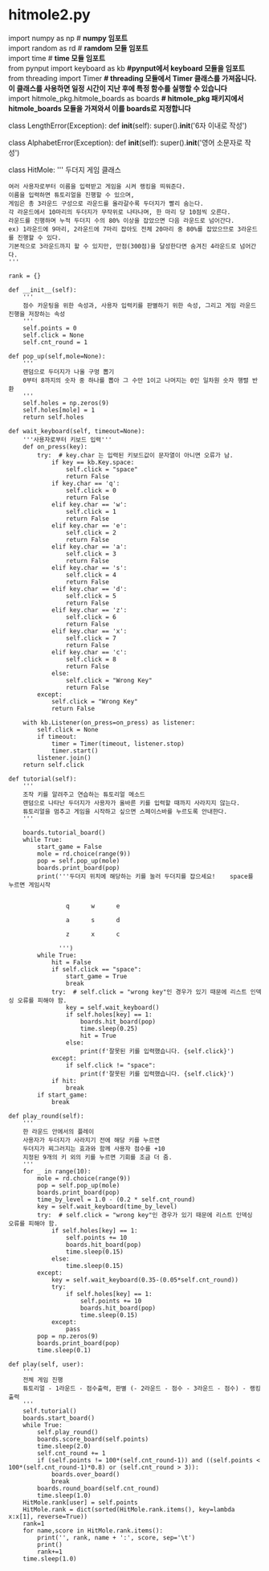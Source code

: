 # hitmole2.py
import numpy as np # __numpy 임포트__  
import random as rd # __ramdom 모듈 임포트__  
import time # __time 모듈 임포트__  
from pynput import keyboard as kb __#pynput에서 keyboard 모듈을 임포트__   
from threading import Timer __# threading 모듈에서 Timer 클래스를 가져옵니다. 이 클래스를 사용하면 일정 시간이 지난 후에 특정 함수를 실행할 수 있습니다__  
import hitmole_pkg.hitmole_boards as boards __# hitmole_pkg 패키지에서 hitmole_boards 모듈을 가져와서 이를 boards로 지정합니다__  

class LengthError(Exception):
    def __init__(self):
        super().__init__('6자 이내로 작성')

class AlphabetError(Exception):
    def __init__(self):
        super().__init__('영어 소문자로 작성')

class HitMole:
    '''
    두더지 게임 클래스

    여러 사용자로부터 이름을 입력받고 게임을 시켜 랭킹을 띄워준다.
    이름을 입력하면 튜토리얼을 진행할 수 있으며,
    게임은 총 3라운드 구성으로 라운드를 올라갈수록 두더지가 빨리 숨는다.
    각 라운드에서 10마리의 두더지가 무작위로 나타나며, 한 마리 당 10점씩 오른다.
    라운드를 진행하며 누적 두더지 수의 80% 이상을 잡았으면 다음 라운드로 넘어간다.
    ex) 1라운드에 9마리, 2라운드에 7마리 잡아도 전체 20마리 중 80%를 잡았으므로 3라운드를 진행할 수 있다.
    기본적으로 3라운드까지 할 수 있지만, 만점(300점)을 달성한다면 숨겨진 4라운드로 넘어간다.
    '''
    
    rank = {}

    def __init__(self):
        '''
        점수 카운팅을 위한 속성과, 사용자 입력키를 판별하기 위한 속성, 그리고 게임 라운드 진행을 저장하는 속성
        '''
        self.points = 0
        self.click = None
        self.cnt_round = 1
        
    def pop_up(self,mole=None):
        '''
        랜덤으로 두더지가 나올 구멍 뽑기
        0부터 8까지의 숫자 중 하나를 뽑아 그 수만 1이고 나머지는 0인 일차원 숫자 행렬 반환
        '''
        self.holes = np.zeros(9)
        self.holes[mole] = 1
        return self.holes

    def wait_keyboard(self, timeout=None):
        '''사용자로부터 키보드 입력'''
        def on_press(key):
            try:  # key.char 는 입력된 키보드값이 문자열이 아니면 오류가 남.
                if key == kb.Key.space:
                    self.click = "space"
                    return False
                if key.char == 'q':
                    self.click = 0
                    return False
                elif key.char == 'w':
                    self.click = 1
                    return False
                elif key.char == 'e':
                    self.click = 2
                    return False
                elif key.char == 'a':
                    self.click = 3
                    return False
                elif key.char == 's':
                    self.click = 4
                    return False
                elif key.char == 'd':
                    self.click = 5
                    return False
                elif key.char == 'z':
                    self.click = 6
                    return False
                elif key.char == 'x':
                    self.click = 7
                    return False
                elif key.char == 'c':
                    self.click = 8
                    return False
                else:
                    self.click = "Wrong Key"
                    return False
            except:
                self.click = "Wrong Key"
                return False

        with kb.Listener(on_press=on_press) as listener:
            self.click = None
            if timeout:
                timer = Timer(timeout, listener.stop)
                timer.start()
            listener.join()
        return self.click
    
    def tutorial(self):
        '''
        조작 키를 알려주고 연습하는 튜토리얼 메소드
        랜덤으로 나타난 두더지가 사용자가 올바른 키를 입력할 때까지 사라지지 않는다.
        튜토리얼을 멈추고 게임을 시작하고 싶으면 스페이스바를 누르도록 안내한다.
        '''

        boards.tutorial_board()
        while True:
            start_game = False
            mole = rd.choice(range(9))
            pop = self.pop_up(mole)
            boards.print_board(pop)
            print('''두더지 위치에 해당하는 키를 눌러 두더지를 잡으세요!    space를 누르면 게임시작
                  

                    q      w      e
                  
                    a      s      d
                  
                    z      x      c
                  
                  ''')
            while True:
                hit = False
                if self.click == "space":
                    start_game = True
                    break
                try:  # self.click = "wrong key"인 경우가 있기 때문에 리스트 인덱싱 오류를 피해야 함.
                    key = self.wait_keyboard()
                    if self.holes[key] == 1:
                        boards.hit_board(pop)
                        time.sleep(0.25)
                        hit = True
                    else:
                        print(f'잘못된 키를 입력했습니다. {self.click}')
                except:
                    if self.click != "space":
                        print(f'잘못된 키를 입력했습니다. {self.click}')
                if hit:
                    break
            if start_game:
                break

    def play_round(self):
        '''
        한 라운드 안에서의 플레이
        사용자가 두더지가 사라지기 전에 해당 키를 누르면
        두더지가 찌그러지는 효과와 함께 사용자 점수를 +10
        지정된 9개의 키 외의 키를 누르면 기회를 조금 더 줌.
        '''
        for _ in range(10):
            mole = rd.choice(range(9))
            pop = self.pop_up(mole)
            boards.print_board(pop)
            time_by_level = 1.0 - (0.2 * self.cnt_round)
            key = self.wait_keyboard(time_by_level)
            try:  # self.click = "wrong key"인 경우가 있기 때문에 리스트 인덱싱 오류를 피해야 함.
                if self.holes[key] == 1:
                    self.points += 10
                    boards.hit_board(pop)
                    time.sleep(0.15)
                else:
                    time.sleep(0.15)
            except:
                key = self.wait_keyboard(0.35-(0.05*self.cnt_round))
                try:
                    if self.holes[key] == 1:
                        self.points += 10
                        boards.hit_board(pop)
                        time.sleep(0.15)
                except:
                    pass
            pop = np.zeros(9)
            boards.print_board(pop)
            time.sleep(0.1)

    def play(self, user):
        '''
        전체 게임 진행
        튜토리얼 - 1라운드 - 점수출력, 판별 (- 2라운드 - 점수 - 3라운드 - 점수) - 랭킹출력
        '''
        self.tutorial()
        boards.start_board()
        while True:
            self.play_round()
            boards.score_board(self.points)
            time.sleep(2.0)
            self.cnt_round += 1
            if (self.points != 100*(self.cnt_round-1)) and ((self.points < 100*(self.cnt_round-1)*0.8) or (self.cnt_round > 3)):
                boards.over_board()
                break
            boards.round_board(self.cnt_round)
            time.sleep(1.0)
        HitMole.rank[user] = self.points
        HitMole.rank = dict(sorted(HitMole.rank.items(), key=lambda x:x[1], reverse=True))
        rank=1
        for name,score in HitMole.rank.items():
            print('', rank, name + ':', score, sep='\t')
            print()
            rank+=1
        time.sleep(1.0)
